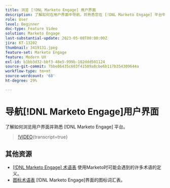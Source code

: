 ```yaml
---
title: 浏览 [!DNL Marketo Engage] 用户界面
description: 了解如何在用户界面中导航，并熟悉您在 [!DNL Marketo Engage] 平台中的操作方式。
role: User
level: Beginner
doc-type: Feature Video
solution: Marketo Engage
last-substantial-update: 2023-05-08T00:00:00Z
jira: KT-13202
thumbnail: 3419131.jpeg
feature-set: Marketo Engage
feature: Modern UX
exl-id: b1bb3d32-bbf3-48e5-999b-102ddd501124
source-git-commit: 7bbe86435c683f41509a8cbe6b117b354309644a
workflow-type: tm+mt
source-wordcount: '68'
ht-degree: 29%

---
```


# 导航[!DNL Marketo Engage]用户界面

了解如何浏览用户界面并熟悉 [!DNL Marketo Engage] 平台。

>[!VIDEO](https://video.tv.adobe.com/v/3419131/?learn=on){transcript=true}

## 其他资源

* [[!DNL Marketo Engage] 术语表](https://experienceleague.adobe.com/docs/marketo/using/getting-started-with-marketo/marketo-glossary.html?lang=en)
使用Marketo时可能会遇到的许多术语的定义。
* [图标术语表](https://experienceleague.adobe.com/docs/marketo/using/product-docs/marketo-engage-modern-ux/icon-glossary.html?lang=en)
[!DNL Marketo Engage]界面的图标词汇表。

